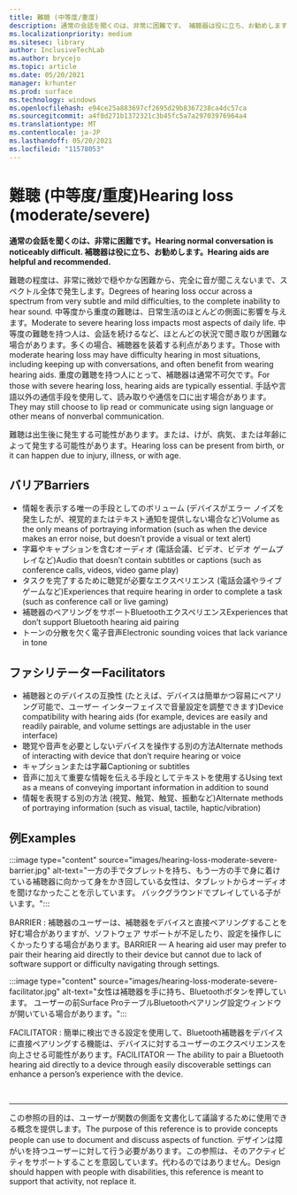 ```yaml
---
title: 難聴 (中等度/重度)
description: 通常の会話を聞くのは、非常に困難です。 補聴器は役に立ち、お勧めします
ms.localizationpriority: medium
ms.sitesec: library
author: InclusiveTechLab
ms.author: brycejo
ms.topic: article
ms.date: 05/20/2021
manager: krhunter
ms.prod: surface
ms.technology: windows
ms.openlocfilehash: e94ce25a883697cf2695d29b8367238ca4dc57ca
ms.sourcegitcommit: a4f8d271b1372321c3b45fc5a7a29703976964a4
ms.translationtype: MT
ms.contentlocale: ja-JP
ms.lasthandoff: 05/20/2021
ms.locfileid: "11578053"
---
```

# <a name="hearing-loss-moderatesevere"></a><span data-ttu-id="226b8-104">難聴 (中等度/重度)</span><span class="sxs-lookup"><span data-stu-id="226b8-104">Hearing loss (moderate/severe)</span></span>

**<span data-ttu-id="226b8-105">通常の会話を聞くのは、非常に困難です。</span><span class="sxs-lookup"><span data-stu-id="226b8-105">Hearing normal conversation is noticeably difficult.</span></span> <span data-ttu-id="226b8-106">補聴器は役に立ち、お勧めします。</span><span class="sxs-lookup"><span data-stu-id="226b8-106">Hearing aids are helpful and recommended.</span></span>**

<span data-ttu-id="226b8-107">難聴の程度は、非常に微妙で穏やかな困難から、完全に音が聞こえないまで、スペクトル全体で発生します。</span><span class="sxs-lookup"><span data-stu-id="226b8-107">Degrees of hearing loss occur across a spectrum from very subtle and mild difficulties, to the complete inability to hear sound.</span></span> <span data-ttu-id="226b8-108">中等度から重度の難聴は、日常生活のほとんどの側面に影響を与えます。</span><span class="sxs-lookup"><span data-stu-id="226b8-108">Moderate to severe hearing loss impacts most aspects of daily life.</span></span> <span data-ttu-id="226b8-109">中等度の難聴を持つ人は、会話を続けるなど、ほとんどの状況で聞き取りが困難な場合があります。多くの場合、補聴器を装着する利点があります。</span><span class="sxs-lookup"><span data-stu-id="226b8-109">Those with moderate hearing loss may have difficulty hearing in most situations, including keeping up with conversations, and often benefit from wearing hearing aids.</span></span> <span data-ttu-id="226b8-110">重度の難聴を持つ人にとって、補聴器は通常不可欠です。</span><span class="sxs-lookup"><span data-stu-id="226b8-110">For those with severe hearing loss, hearing aids are typically essential.</span></span> <span data-ttu-id="226b8-111">手話や言語以外の通信手段を使用して、読み取りや通信を口に出す場合があります。</span><span class="sxs-lookup"><span data-stu-id="226b8-111">They may still choose to lip read or communicate using sign language or other means of nonverbal communication.</span></span>

<span data-ttu-id="226b8-112">難聴は出生後に発生する可能性があります。または、けが、病気、または年齢によって発生する可能性があります。</span><span class="sxs-lookup"><span data-stu-id="226b8-112">Hearing loss can be present from birth, or it can happen due to injury, illness, or with age.</span></span>

## <a name="barriers"></a><span data-ttu-id="226b8-113">バリア</span><span class="sxs-lookup"><span data-stu-id="226b8-113">Barriers</span></span>
* <span data-ttu-id="226b8-114">情報を表示する唯一の手段としてのボリューム (デバイスがエラー ノイズを発生したが、視覚的またはテキスト通知を提供しない場合など)</span><span class="sxs-lookup"><span data-stu-id="226b8-114">Volume as the only means of portraying information (such as when the device makes an error noise, but doesn’t provide a visual or text alert)</span></span>
* <span data-ttu-id="226b8-115">字幕やキャプションを含むオーディオ (電話会議、ビデオ、ビデオ ゲームプレイなど)</span><span class="sxs-lookup"><span data-stu-id="226b8-115">Audio that doesn’t contain subtitles or captions (such as conference calls, videos, video game play)</span></span>
* <span data-ttu-id="226b8-116">タスクを完了するために聴覚が必要なエクスペリエンス (電話会議やライブ ゲームなど)</span><span class="sxs-lookup"><span data-stu-id="226b8-116">Experiences that require hearing in order to complete a task (such as conference call or live gaming)</span></span>
* <span data-ttu-id="226b8-117">補聴器のペアリングをサポートBluetoothエクスペリエンス</span><span class="sxs-lookup"><span data-stu-id="226b8-117">Experiences that don’t support Bluetooth hearing aid pairing</span></span>
* <span data-ttu-id="226b8-118">トーンの分散を欠く電子音声</span><span class="sxs-lookup"><span data-stu-id="226b8-118">Electronic sounding voices that lack variance in tone</span></span>

## <a name="facilitators"></a><span data-ttu-id="226b8-119">ファシリテーター</span><span class="sxs-lookup"><span data-stu-id="226b8-119">Facilitators</span></span>
* <span data-ttu-id="226b8-120">補聴器とのデバイスの互換性 (たとえば、デバイスは簡単かつ容易にペアリング可能で、ユーザー インターフェイスで音量設定を調整できます)</span><span class="sxs-lookup"><span data-stu-id="226b8-120">Device compatibility with hearing aids (for example, devices are easily and readily pairable, and volume settings are adjustable in the user interface)</span></span>
* <span data-ttu-id="226b8-121">聴覚や音声を必要としないデバイスを操作する別の方法</span><span class="sxs-lookup"><span data-stu-id="226b8-121">Alternate methods of interacting with device that don’t require hearing or voice</span></span>
* <span data-ttu-id="226b8-122">キャプションまたは字幕</span><span class="sxs-lookup"><span data-stu-id="226b8-122">Captioning or subtitles</span></span>
* <span data-ttu-id="226b8-123">音声に加えて重要な情報を伝える手段としてテキストを使用する</span><span class="sxs-lookup"><span data-stu-id="226b8-123">Using text as a means of conveying important information in addition to sound</span></span>
* <span data-ttu-id="226b8-124">情報を表現する別の方法 (視覚、触覚、触覚、振動など)</span><span class="sxs-lookup"><span data-stu-id="226b8-124">Alternate methods of portraying information (such as visual, tactile, haptic/vibration)</span></span>

## <a name="examples"></a><span data-ttu-id="226b8-125">例</span><span class="sxs-lookup"><span data-stu-id="226b8-125">Examples</span></span>

:::image type="content" source="images/hearing-loss-moderate-severe-barrier.jpg" alt-text="一方の手でタブレットを持ち、もう一方の手で身に着けている補聴器に向かって身をかき回している女性は、タブレットからオーディオを聞けなかったことを示しています。 バックグラウンドでプレイしている子がいます。":::

<span data-ttu-id="226b8-128">BARRIER : 補聴器のユーザーは、補聴器をデバイスと直接ペアリングすることを好む場合がありますが、ソフトウェア サポートが不足したり、設定を操作しにくかったりする場合があります。</span><span class="sxs-lookup"><span data-stu-id="226b8-128">BARRIER — A hearing aid user may prefer to pair their hearing aid directly to their device but cannot due to lack of software support or difficulty navigating through settings.</span></span> 

:::image type="content" source="images/hearing-loss-moderate-severe-facilitator.jpg" alt-text="女性は補聴器を手に持ち、Bluetoothボタンを押しています。 ユーザーの前Surface ProテーブルBluetoothペアリング設定ウィンドウが開いている場合があります。":::

<span data-ttu-id="226b8-131">FACILITATOR : 簡単に検出できる設定を使用して、Bluetooth補聴器をデバイスに直接ペアリングする機能は、デバイスに対するユーザーのエクスペリエンスを向上させる可能性があります。</span><span class="sxs-lookup"><span data-stu-id="226b8-131">FACILITATOR — The ability to pair a Bluetooth hearing aid directly to a device through easily discoverable settings can enhance a person’s experience with the device.</span></span> 


&nbsp;

[comment]: # (フッター ステートメント)
___
<span data-ttu-id="226b8-133">この参照の目的は、ユーザーが関数の側面を文書化して議論するために使用できる概念を提供します。</span><span class="sxs-lookup"><span data-stu-id="226b8-133">The purpose of this reference is to provide concepts people can use to document and discuss aspects of function.</span></span> <span data-ttu-id="226b8-134">デザインは障がいを持つユーザーに対して行う必要があります。この参照は、そのアクティビティをサポートすることを意図しています。代わるのではありません。</span><span class="sxs-lookup"><span data-stu-id="226b8-134">Design should happen with people with disabilities, this reference is meant to support that activity, not replace it.</span></span> 